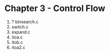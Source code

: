 Chapter 3 - Control Flow
========================

1. ? binsearch.c
2. switch.c
3. expand.c
4. itoa.c
5. itob.c
6. itoa2.c
